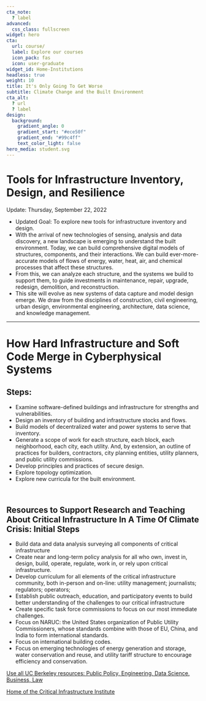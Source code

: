 ```yaml
---
cta_note:
  ? label
advanced:
  css_class: fullscreen
widget: hero
cta:
  url: course/
  label: Explore our courses
  icon_pack: fas
  icon: user-graduate
widget_id: Home-Institutions
headless: true
weight: 10
title: It's Only Going To Get Worse
subtitle: Climate Change and the Built Environment
cta_alt:
  ? url
  ? label
design:
  background:
    gradient_angle: 0
    gradient_start: "#ece50f"
    gradient_end: "#99c4ff"
    text_color_light: false
hero_media: student.svg
---
```

# Tools for Infrastructure Inventory, Design, and Resilience

Update: Thursday, September 22, 2022

- Updated Goal: To explore new tools for infrastructure inventory and design.
- With the arrival of new technologies of sensing, analysis and data discovery, a new landscape is emerging to understand the built environment. Today, we can build comprehensive digital models of structures, components, and their interactions. We can build ever-more-accurate models of flows of energy, water, heat, air, and chemical processes that affect these structures. 
- From this, we can analyze each structure, and the systems we build to support them, to guide investments in maintenance, repair, upgrade, redesign, demolition, and reconstruction. 
- This site will evolve as new systems of data capture and model design emerge. We draw from the disciplines of construction, civil engineering, urban design, environmental engineering, architecture, data science, and knowledge management.
<hr>

# How Hard Infrastructure and Soft Code Merge in Cyberphysical Systems

## Steps: 
- Examine software-defined buildings and infrastructure for strengths and vulnerabilities. 
- Design an inventory of building and infrastructure stocks and flows. 
- Build models of decentralized water and power systems to serve that inventory.
- Generate a scope of work for each structure, each block, each neighborhood, each city, each utility. And, by extension, an outline of practices for builders, contractors, city planning entities, utility planners, and public utility commissions.
- Develop principles and practices of secure design. 
- Explore topology optimization. 
- Explore new curricula for the built environment.

<br>

## Resources to Support Research and Teaching About Critical Infrastructure In A Time Of Climate Crisis: Initial Steps

* Build data and data analysis surveying all components of critical infrastructure
* Create near and long-term policy analysis for all who own, invest in, design, build, operate, regulate, work in, or rely upon critical infrastructure.
* Develop curriculum for all elements of the critical infrastructure community, both in-person and on-line: utility management; journalists; regulators; operators;
* Establish public outreach, education, and participatory events to build better understanding of the challenges to our critical infrastructure
* Create specific task force commissions to focus on our most immediate challenges.
* Focus on NARUC: the United States organization of Public Utility Commissioners, whose standards combine with those of EU, China, and India to form international standards.
* Focus on international building codes.
* Focus on emerging technologies of energy generation and storage, water conservation and reuse, and utility tariff structure to encourage efficiency and conservation.
<script async defer src="https://buttons.github.io/buttons.js"></script>
<a class="github-button" href="https://berkeley.edu" data-icon="octicon-star" data-size="large" data-show-count="true" aria-label="UC Berkeley is first in the world">Use all UC Berkeley resources: Public Policy, Engineering, Data Science, Business, Law</a><br>

<a class="github-button" href="https://https://gspp.berkeley.edu/" data-icon="octicon-star" data-size="large" data-show-count="true" aria-label="GPS">Home of the Critical Infrastructure Institute </a>
